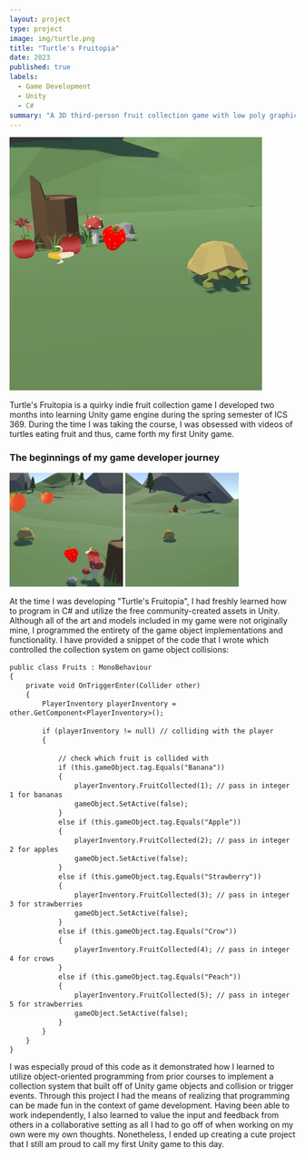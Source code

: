 ```yaml
---
layout: project
type: project
image: img/turtle.png
title: "Turtle's Fruitopia"
date: 2023
published: true
labels:
  - Game Development
  - Unity
  - C#
summary: "A 3D third-person fruit collection game with low poly graphics I created independently for ICS 369."
---
```


<img class="img-fluid" src="../img/turtle.png">

Turtle's Fruitopia is a quirky indie fruit collection game I developed two months into learning Unity game engine during the spring semester of ICS 369. During the time I was taking the course, I was obsessed with videos of turtles eating fruit and thus, came forth my first Unity game.

### The beginnings of my game developer journey

<img width="200px" src="../img/peaches.png">
<img width="200px" src="../img/bird.png">

At the time I was developing "Turtle's Fruitopia", I had freshly learned how to program in C# and utilize the free community-created assets in Unity. Although all of the art and models included in my game were not originally mine, I programmed the entirety of the game object implementations and functionality. I have provided a snippet of the code that I wrote which controlled the collection system on game object collisions:

```
public class Fruits : MonoBehaviour
{
    private void OnTriggerEnter(Collider other)
    {
        PlayerInventory playerInventory = other.GetComponent<PlayerInventory>();

        if (playerInventory != null) // colliding with the player
        {
            
            // check which fruit is collided with
            if (this.gameObject.tag.Equals("Banana"))
            {
                playerInventory.FruitCollected(1); // pass in integer 1 for bananas
                gameObject.SetActive(false);
            }
            else if (this.gameObject.tag.Equals("Apple"))
            {
                playerInventory.FruitCollected(2); // pass in integer 2 for apples
                gameObject.SetActive(false);
            }
            else if (this.gameObject.tag.Equals("Strawberry"))
            {
                playerInventory.FruitCollected(3); // pass in integer 3 for strawberries
                gameObject.SetActive(false);
            }
            else if (this.gameObject.tag.Equals("Crow"))
            {
                playerInventory.FruitCollected(4); // pass in integer 4 for crows
            }
            else if (this.gameObject.tag.Equals("Peach"))
            {
                playerInventory.FruitCollected(5); // pass in integer 5 for strawberries
                gameObject.SetActive(false);
            }
        } 
    }
}
```

I was especially proud of this code as it demonstrated how I learned to utilize object-oriented programming from prior courses to implement a collection system that built off of Unity game objects and collision or trigger events. Through this project I had the means of realizing that programming can be made fun in the context of game development. Having been able to work independently, I also learned to value the input and feedback from others in a collaborative setting as all I had to go off of when working on my own were my own thoughts. Nonetheless, I ended up creating a cute project that I still am proud to call my first Unity game to this day.
